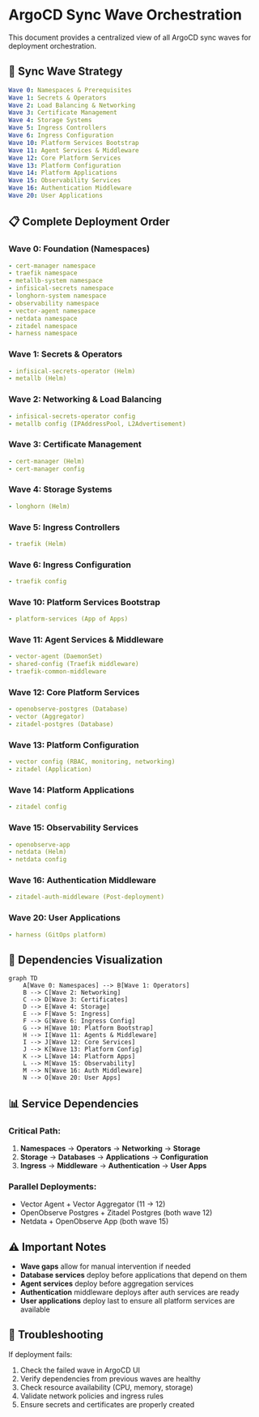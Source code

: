 # ArgoCD Sync Wave Orchestration

This document provides a centralized view of all ArgoCD sync waves for deployment orchestration.

## 🎯 Sync Wave Strategy

```yaml
Wave 0: Namespaces & Prerequisites
Wave 1: Secrets & Operators
Wave 2: Load Balancing & Networking
Wave 3: Certificate Management
Wave 4: Storage Systems
Wave 5: Ingress Controllers
Wave 6: Ingress Configuration
Wave 10: Platform Services Bootstrap
Wave 11: Agent Services & Middleware
Wave 12: Core Platform Services
Wave 13: Platform Configuration
Wave 14: Platform Applications
Wave 15: Observability Services
Wave 16: Authentication Middleware
Wave 20: User Applications
```

## 📋 Complete Deployment Order

### **Wave 0: Foundation (Namespaces)**

```yaml
- cert-manager namespace
- traefik namespace
- metallb-system namespace
- infisical-secrets namespace
- longhorn-system namespace
- observability namespace
- vector-agent namespace
- netdata namespace
- zitadel namespace
- harness namespace
```

### **Wave 1: Secrets & Operators**

```yaml
- infisical-secrets-operator (Helm)
- metallb (Helm)
```

### **Wave 2: Networking & Load Balancing**

```yaml
- infisical-secrets-operator config
- metallb config (IPAddressPool, L2Advertisement)
```

### **Wave 3: Certificate Management**

```yaml
- cert-manager (Helm)
- cert-manager config
```

### **Wave 4: Storage Systems**

```yaml
- longhorn (Helm)
```

### **Wave 5: Ingress Controllers**

```yaml
- traefik (Helm)
```

### **Wave 6: Ingress Configuration**

```yaml
- traefik config
```

### **Wave 10: Platform Services Bootstrap**

```yaml
- platform-services (App of Apps)
```

### **Wave 11: Agent Services & Middleware**

```yaml
- vector-agent (DaemonSet)
- shared-config (Traefik middleware)
- traefik-common-middleware
```

### **Wave 12: Core Platform Services**

```yaml
- openobserve-postgres (Database)
- vector (Aggregator)
- zitadel-postgres (Database)
```

### **Wave 13: Platform Configuration**

```yaml
- vector config (RBAC, monitoring, networking)
- zitadel (Application)
```

### **Wave 14: Platform Applications**

```yaml
- zitadel config
```

### **Wave 15: Observability Services**

```yaml
- openobserve-app
- netdata (Helm)
- netdata config
```

### **Wave 16: Authentication Middleware**

```yaml
- zitadel-auth-middleware (Post-deployment)
```

### **Wave 20: User Applications**

```yaml
- harness (GitOps platform)
```

## 🔄 Dependencies Visualization

```mermaid
graph TD
    A[Wave 0: Namespaces] --> B[Wave 1: Operators]
    B --> C[Wave 2: Networking]
    C --> D[Wave 3: Certificates]
    D --> E[Wave 4: Storage]
    E --> F[Wave 5: Ingress]
    F --> G[Wave 6: Ingress Config]
    G --> H[Wave 10: Platform Bootstrap]
    H --> I[Wave 11: Agents & Middleware]
    I --> J[Wave 12: Core Services]
    J --> K[Wave 13: Platform Config]
    K --> L[Wave 14: Platform Apps]
    L --> M[Wave 15: Observability]
    M --> N[Wave 16: Auth Middleware]
    N --> O[Wave 20: User Apps]
```

## 📊 Service Dependencies

### **Critical Path:**

1. **Namespaces** → **Operators** → **Networking** → **Storage**
2. **Storage** → **Databases** → **Applications** → **Configuration**
3. **Ingress** → **Middleware** → **Authentication** → **User Apps**

### **Parallel Deployments:**

- Vector Agent + Vector Aggregator (11 → 12)
- OpenObserve Postgres + Zitadel Postgres (both wave 12)
- Netdata + OpenObserve App (both wave 15)

## ⚠️ Important Notes

- **Wave gaps** allow for manual intervention if needed
- **Database services** deploy before applications that depend on them
- **Agent services** deploy before aggregation services
- **Authentication** middleware deploys after auth services are ready
- **User applications** deploy last to ensure all platform services are available

## 🔧 Troubleshooting

If deployment fails:

1. Check the failed wave in ArgoCD UI
2. Verify dependencies from previous waves are healthy
3. Check resource availability (CPU, memory, storage)
4. Validate network policies and ingress rules
5. Ensure secrets and certificates are properly created
